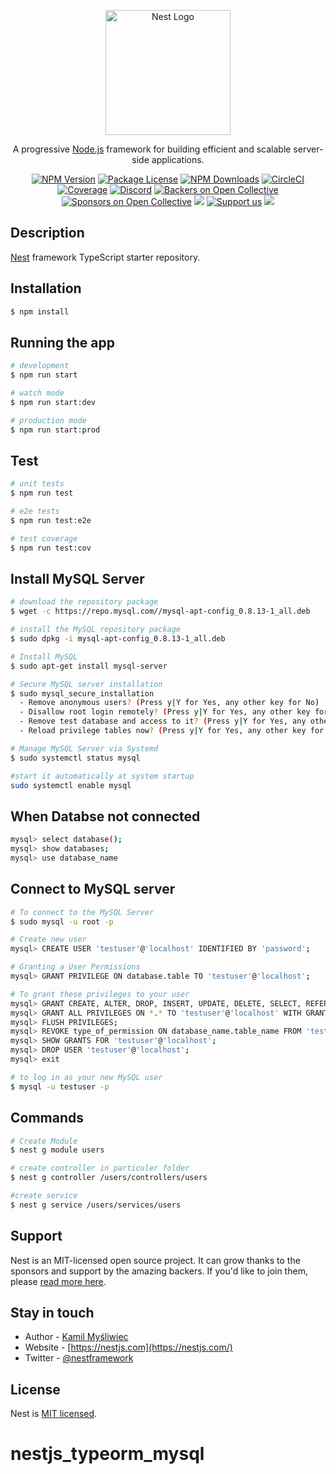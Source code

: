 <p align="center">
  <a href="http://nestjs.com/" target="blank"><img src="https://nestjs.com/img/logo-small.svg" width="200" alt="Nest Logo" /></a>
</p>

[circleci-image]: https://img.shields.io/circleci/build/github/nestjs/nest/master?token=abc123def456
[circleci-url]: https://circleci.com/gh/nestjs/nest

  <p align="center">A progressive <a href="http://nodejs.org" target="_blank">Node.js</a> framework for building efficient and scalable server-side applications.</p>
    <p align="center">
<a href="https://www.npmjs.com/~nestjscore" target="_blank"><img src="https://img.shields.io/npm/v/@nestjs/core.svg" alt="NPM Version" /></a>
<a href="https://www.npmjs.com/~nestjscore" target="_blank"><img src="https://img.shields.io/npm/l/@nestjs/core.svg" alt="Package License" /></a>
<a href="https://www.npmjs.com/~nestjscore" target="_blank"><img src="https://img.shields.io/npm/dm/@nestjs/common.svg" alt="NPM Downloads" /></a>
<a href="https://circleci.com/gh/nestjs/nest" target="_blank"><img src="https://img.shields.io/circleci/build/github/nestjs/nest/master" alt="CircleCI" /></a>
<a href="https://coveralls.io/github/nestjs/nest?branch=master" target="_blank"><img src="https://coveralls.io/repos/github/nestjs/nest/badge.svg?branch=master#9" alt="Coverage" /></a>
<a href="https://discord.gg/G7Qnnhy" target="_blank"><img src="https://img.shields.io/badge/discord-online-brightgreen.svg" alt="Discord"/></a>
<a href="https://opencollective.com/nest#backer" target="_blank"><img src="https://opencollective.com/nest/backers/badge.svg" alt="Backers on Open Collective" /></a>
<a href="https://opencollective.com/nest#sponsor" target="_blank"><img src="https://opencollective.com/nest/sponsors/badge.svg" alt="Sponsors on Open Collective" /></a>
  <a href="https://paypal.me/kamilmysliwiec" target="_blank"><img src="https://img.shields.io/badge/Donate-PayPal-ff3f59.svg"/></a>
    <a href="https://opencollective.com/nest#sponsor"  target="_blank"><img src="https://img.shields.io/badge/Support%20us-Open%20Collective-41B883.svg" alt="Support us"></a>
  <a href="https://twitter.com/nestframework" target="_blank"><img src="https://img.shields.io/twitter/follow/nestframework.svg?style=social&label=Follow"></a>
</p>
  <!--[![Backers on Open Collective](https://opencollective.com/nest/backers/badge.svg)](https://opencollective.com/nest#backer)
  [![Sponsors on Open Collective](https://opencollective.com/nest/sponsors/badge.svg)](https://opencollective.com/nest#sponsor)-->

## Description

[Nest](https://github.com/nestjs/nest) framework TypeScript starter repository.

## Installation

```bash
$ npm install
```

## Running the app

```bash
# development
$ npm run start

# watch mode
$ npm run start:dev

# production mode
$ npm run start:prod
```

## Test

```bash
# unit tests
$ npm run test

# e2e tests
$ npm run test:e2e

# test coverage
$ npm run test:cov
```

## Install MySQL Server

```bash
# download the repository package
$ wget -c https://repo.mysql.com//mysql-apt-config_0.8.13-1_all.deb

# install the MySQL repository package
$ sudo dpkg -i mysql-apt-config_0.8.13-1_all.deb

# Install MySQL
$ sudo apt-get install mysql-server

# Secure MySQL server installation
$ sudo mysql_secure_installation
  - Remove anonymous users? (Press y|Y for Yes, any other key for No) : y
  - Disallow root login remotely? (Press y|Y for Yes, any other key for No) : y
  - Remove test database and access to it? (Press y|Y for Yes, any other key for No) : y
  - Reload privilege tables now? (Press y|Y for Yes, any other key for No) : y

# Manage MySQL Server via Systemd
$ sudo systemctl status mysql

#start it automatically at system startup
sudo systemctl enable mysql
```

## When Databse not connected

```bash
mysql> select database();
mysql> show databases;
mysql> use database_name
```

## Connect to MySQL server

```bash
# To connect to the MySQL Server
$ sudo mysql -u root -p

# Create new user
mysql> CREATE USER 'testuser'@'localhost' IDENTIFIED BY 'password';

# Granting a User Permissions
mysql> GRANT PRIVILEGE ON database.table TO 'testuser'@'localhost';

# To grant these privileges to your user
mysql> GRANT CREATE, ALTER, DROP, INSERT, UPDATE, DELETE, SELECT, REFERENCES, RELOAD on *.* TO 'testuser'@'localhost' WITH GRANT OPTION;
mysql> GRANT ALL PRIVILEGES ON *.* TO 'testuser'@'localhost' WITH GRANT OPTION;
mysql> FLUSH PRIVILEGES;
mysql> REVOKE type_of_permission ON database_name.table_name FROM 'testuser'@'localhost';
mysql> SHOW GRANTS FOR 'testuser'@'localhost';
mysql> DROP USER 'testuser'@'localhost';
mysql> exit

# to log in as your new MySQL user
$ mysql -u testuser -p
```

## Commands

```bash
# Create Module
$ nest g module users

# create controller in particuler folder
$ nest g controller /users/controllers/users

#create service
$ nest g service /users/services/users
```



## Support

Nest is an MIT-licensed open source project. It can grow thanks to the sponsors and support by the amazing backers. If you'd like to join them, please [read more here](https://docs.nestjs.com/support).

## Stay in touch

- Author - [Kamil Myśliwiec](https://kamilmysliwiec.com)
- Website - [https://nestjs.com](https://nestjs.com/)
- Twitter - [@nestframework](https://twitter.com/nestframework)

## License

Nest is [MIT licensed](LICENSE).

# nestjs_typeorm_mysql
